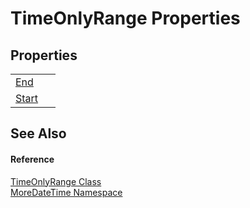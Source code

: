 # TimeOnlyRange Properties




## Properties
<table>
<tr>
<td><a href="P_MoreDateTime_TimeOnlyRange_End.md">End</a></td>
<td> </td></tr>
<tr>
<td><a href="P_MoreDateTime_TimeOnlyRange_Start.md">Start</a></td>
<td> </td></tr>
</table>

## See Also


#### Reference
<a href="T_MoreDateTime_TimeOnlyRange.md">TimeOnlyRange Class</a>  
<a href="N_MoreDateTime.md">MoreDateTime Namespace</a>  
